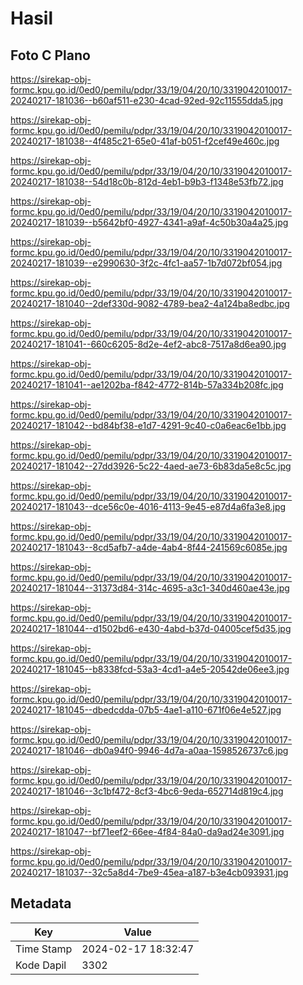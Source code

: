 # Hasil

## Foto C Plano

https://sirekap-obj-formc.kpu.go.id/0ed0/pemilu/pdpr/33/19/04/20/10/3319042010017-20240217-181036--b60af511-e230-4cad-92ed-92c11555dda5.jpg

https://sirekap-obj-formc.kpu.go.id/0ed0/pemilu/pdpr/33/19/04/20/10/3319042010017-20240217-181038--4f485c21-65e0-41af-b051-f2cef49e460c.jpg

https://sirekap-obj-formc.kpu.go.id/0ed0/pemilu/pdpr/33/19/04/20/10/3319042010017-20240217-181038--54d18c0b-812d-4eb1-b9b3-f1348e53fb72.jpg

https://sirekap-obj-formc.kpu.go.id/0ed0/pemilu/pdpr/33/19/04/20/10/3319042010017-20240217-181039--b5642bf0-4927-4341-a9af-4c50b30a4a25.jpg

https://sirekap-obj-formc.kpu.go.id/0ed0/pemilu/pdpr/33/19/04/20/10/3319042010017-20240217-181039--e2990630-3f2c-4fc1-aa57-1b7d072bf054.jpg

https://sirekap-obj-formc.kpu.go.id/0ed0/pemilu/pdpr/33/19/04/20/10/3319042010017-20240217-181040--2def330d-9082-4789-bea2-4a124ba8edbc.jpg

https://sirekap-obj-formc.kpu.go.id/0ed0/pemilu/pdpr/33/19/04/20/10/3319042010017-20240217-181041--660c6205-8d2e-4ef2-abc8-7517a8d6ea90.jpg

https://sirekap-obj-formc.kpu.go.id/0ed0/pemilu/pdpr/33/19/04/20/10/3319042010017-20240217-181041--ae1202ba-f842-4772-814b-57a334b208fc.jpg

https://sirekap-obj-formc.kpu.go.id/0ed0/pemilu/pdpr/33/19/04/20/10/3319042010017-20240217-181042--bd84bf38-e1d7-4291-9c40-c0a6eac6e1bb.jpg

https://sirekap-obj-formc.kpu.go.id/0ed0/pemilu/pdpr/33/19/04/20/10/3319042010017-20240217-181042--27dd3926-5c22-4aed-ae73-6b83da5e8c5c.jpg

https://sirekap-obj-formc.kpu.go.id/0ed0/pemilu/pdpr/33/19/04/20/10/3319042010017-20240217-181043--dce56c0e-4016-4113-9e45-e87d4a6fa3e8.jpg

https://sirekap-obj-formc.kpu.go.id/0ed0/pemilu/pdpr/33/19/04/20/10/3319042010017-20240217-181043--8cd5afb7-a4de-4ab4-8f44-241569c6085e.jpg

https://sirekap-obj-formc.kpu.go.id/0ed0/pemilu/pdpr/33/19/04/20/10/3319042010017-20240217-181044--31373d84-314c-4695-a3c1-340d460ae43e.jpg

https://sirekap-obj-formc.kpu.go.id/0ed0/pemilu/pdpr/33/19/04/20/10/3319042010017-20240217-181044--d1502bd6-e430-4abd-b37d-04005cef5d35.jpg

https://sirekap-obj-formc.kpu.go.id/0ed0/pemilu/pdpr/33/19/04/20/10/3319042010017-20240217-181045--b8338fcd-53a3-4cd1-a4e5-20542de06ee3.jpg

https://sirekap-obj-formc.kpu.go.id/0ed0/pemilu/pdpr/33/19/04/20/10/3319042010017-20240217-181045--dbedcdda-07b5-4ae1-a110-671f06e4e527.jpg

https://sirekap-obj-formc.kpu.go.id/0ed0/pemilu/pdpr/33/19/04/20/10/3319042010017-20240217-181046--db0a94f0-9946-4d7a-a0aa-1598526737c6.jpg

https://sirekap-obj-formc.kpu.go.id/0ed0/pemilu/pdpr/33/19/04/20/10/3319042010017-20240217-181046--3c1bf472-8cf3-4bc6-9eda-652714d819c4.jpg

https://sirekap-obj-formc.kpu.go.id/0ed0/pemilu/pdpr/33/19/04/20/10/3319042010017-20240217-181047--bf71eef2-66ee-4f84-84a0-da9ad24e3091.jpg

https://sirekap-obj-formc.kpu.go.id/0ed0/pemilu/pdpr/33/19/04/20/10/3319042010017-20240217-181037--32c5a8d4-7be9-45ea-a187-b3e4cb093931.jpg


## Metadata

| Key        | Value               |
| ---------- | ------------------- |
| Time Stamp | 2024-02-17 18:32:47 |
| Kode Dapil | 3302                |



